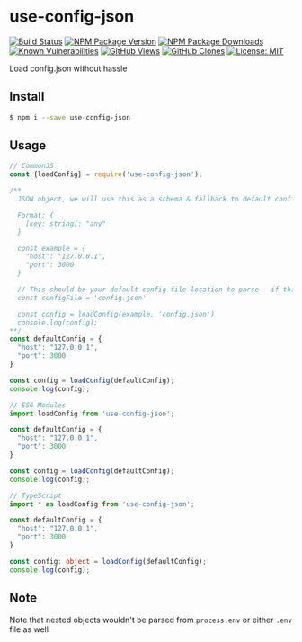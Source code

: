 # use-config-json

[![Build Status](https://github.com/ayanamitech/use-config-json/workflows/Github%20CI/badge.svg)](https://github.com/ayanamitech/use-config-json/actions)
[![NPM Package Version](https://img.shields.io/npm/v/use-config-json.svg)](https://npmjs.org/package/use-config-json)
[![NPM Package Downloads](https://img.shields.io/npm/dm/use-config-json.svg)](https://npmjs.org/package/use-config-json)
[![Known Vulnerabilities](https://snyk.io/test/github/ayanamitech/use-config-json/badge.svg?style=flat-square)](https://snyk.io/test/github/ayanamitech/use-config-json)
[![GitHub Views](https://img.shields.io/badge/dynamic/json?color=green&label=Views&query=uniques&url=https://github.com/ayanamitech/node-github-repo-stats/blob/main/data/ayanamitech/use-config-json/views.json?raw=True&logo=github)](https://github.com/ayanamitech/use-config-json)
[![GitHub Clones](https://img.shields.io/badge/dynamic/json?color=success&label=Clone&query=uniques&url=https://github.com/ayanamitech/node-github-repo-stats/blob/main/data/ayanamitech/use-config-json/clone.json?raw=True&logo=github)](https://github.com/ayanamitech/use-config-json)
[![License: MIT](https://img.shields.io/badge/License-MIT-blue.svg?style=flat-square)](https://opensource.org/licenses/MIT)

Load config.json without hassle

## Install

```bash
$ npm i --save use-config-json
```

## Usage

```js
// CommonJS
const {loadConfig} = require('use-config-json');

/**
  JSON object, we will use this as a schema & fallback to default config value.

  Format: {
    [key: string]: "any"
  }

  const example = {
    "host": "127.0.0.1",
    "port": 3000
  }

  // This should be your default config file location to parse - if this value is undefined module will always try to load config.json
  const configFile = 'config.json'

  const config = loadConfig(example, 'config.json')
  console.log(config);
**/
const defaultConfig = {
  "host": "127.0.0.1",
  "port": 3000
}

const config = loadConfig(defaultConfig);
console.log(config);
```

```js
// ES6 Modules
import loadConfig from 'use-config-json';

const defaultConfig = {
  "host": "127.0.0.1",
  "port": 3000
}

const config = loadConfig(defaultConfig);
console.log(config);
```

```ts
// TypeScript
import * as loadConfig from 'use-config-json';

const defaultConfig = {
  "host": "127.0.0.1",
  "port": 3000
}

const config: object = loadConfig(defaultConfig);
console.log(config);
```

## Note

Note that nested objects wouldn't be parsed from `process.env` or either `.env` file as well
